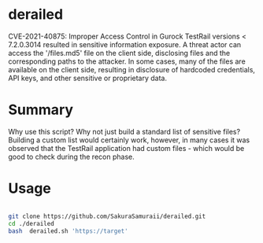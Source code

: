 # derailed
CVE-2021-40875: Improper Access Control in Gurock TestRail versions < 7.2.0.3014 resulted in sensitive information exposure. A threat actor can access the '/files.md5' file on the client side, disclosing files and the corresponding paths to the attacker. In some cases, many of the files are available on the client side, resulting in disclosure of hardcoded credentials, API keys, and other sensitive or proprietary data.

# Summary
Why use this script? Why not just build a standard list of sensitive files? 
Building a custom list would certainly work, however, in many cases it was observed that the TestRail application had custom files - which would be good to check during the recon phase.

# Usage

```bash

git clone https://github.com/SakuraSamuraii/derailed.git
cd ./derailed
bash  derailed.sh 'https://target'

```
